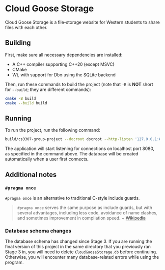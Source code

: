 # Cloud Goose Storage

Cloud Goose Storage is a file-storage website for Western students to share
files with each other.

## Building

First, make sure all necessary dependencies are installed:

  - A C++ compiler supporting C++20 (except MSVC)
  - CMake
  - Wt, with support for Dbo using the SQLite backend

Then, run these commands to build the project (note that `-B` is **NOT** short
for `--build`; they are different commands):

```sh
cmake -B build
cmake --build build
```

## Running

To run the project, run the following command:

```sh
build/cs3307-group-project --docroot docroot --http-listen '127.0.0.1:8080' -c wt_config.xml
```

The application will start listening for connections on localhost port 8080, as
specified in the command above. The database will be created automatically when
a user first connects.

## Additional notes

### `#pragma once`

`#pragma once` is an alternative to traditional C-style include guards.

> `#pragma once` serves the same purpose as include guards, but with several
> advantages, including less code, avoidance of name clashes, and sometimes
> improvement in compilation speed. ~ [Wikipedia](https://en.wikipedia.org/wiki/Pragma_once)

### Database schema changes

The database schema has changed since Stage 3. If you are running the final
version of this project in the same directory that you previously ran Stage 3
in, you will need to delete `CloudGooseStorage.db` before continuing. Otherwise,
you will encounter many database-related errors while using the program.
